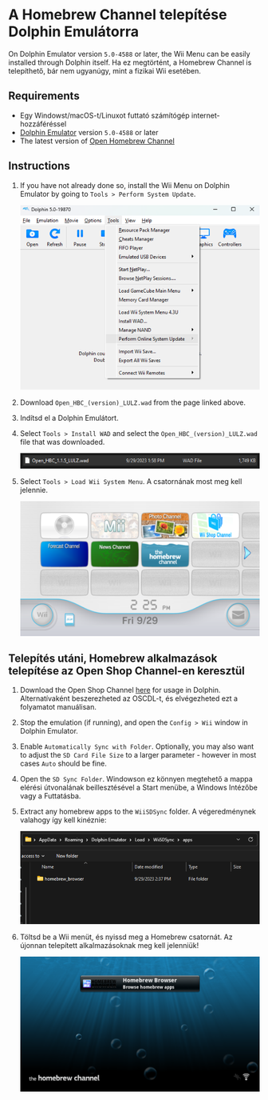 # A Homebrew Channel telepítése Dolphin Emulátorra

On Dolphin Emulator version `5.0-4588` or later, the Wii Menu can be easily installed through Dolphin itself. Ha ez megtörtént, a Homebrew Channel is telepíthető, bár nem ugyanúgy, mint a fizikai Wii esetében.

## Requirements

- Egy Windowst/macOS-t/Linuxot futtató számítógép internet-hozzáféréssel
- [Dolphin Emulator](https://dolphin-emu.org/download/) version `5.0-4588` or later
- The latest version of [Open Homebrew Channel](https://github.com/Wii-Mini-Hacking/hbc/releases)

## Instructions

1. If you have not already done so, install the Wii Menu on Dolphin Emulator by going to `Tools > Perform System Update`.

   ![](/images/homebrew-dolphin/system-update.png)

2. Download `Open_HBC_(version)_LULZ.wad` from the page linked above.

3. Indítsd el a Dolphin Emulátort.

4. Select `Tools > Install WAD` and select the `Open_HBC_(version)_LULZ.wad` file that was downloaded.

   ![](/images/homebrew-dolphin/ohbc-file.png)

5. Select `Tools > Load Wii System Menu`. A csatornának most meg kell jelennie.

   ![](/images/homebrew-dolphin/hbc-installed.png)

## Telepítés utáni, Homebrew alkalmazások telepítése az Open Shop Channel-en keresztül

1. Download the Open Shop Channel [here](https://oscwii.org/library/app/homebrew_browser) for usage in Dolphin. Alternatívaként beszerezheted az OSCDL-t, és elvégezheted ezt a folyamatot manuálisan.

2. Stop the emulation (if running), and open the `Config > Wii` window in Dolphin Emulator.

3. Enable `Automatically Sync with Folder`. Optionally, you may also want to adjust the `SD Card File Size` to a larger parameter - however in most cases `Auto` should be fine.

4. Open the `SD Sync Folder`. Windowson ez könnyen megtehető a mappa elérési útvonalának beillesztésével a Start menübe, a Windows Intézőbe vagy a Futtatásba.

5. Extract any homebrew apps to the `WiiSDSync` folder. A végeredménynek valahogy így kell kinéznie:

   ![](/images/homebrew-dolphin/apps-folder.png)

6. Töltsd be a Wii menüt, és nyissd meg a Homebrew csatornát. Az újonnan telepített alkalmazásoknak meg kell jelenniük!

   ![](/images/homebrew-dolphin/hbc-apps.png)
